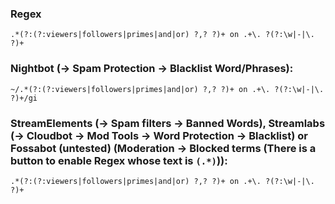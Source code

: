 ### Regex
`.*(?:(?:viewers|followers|primes|and|or) ?,? ?)+ on .+\. ?(?:\w|-|\. ?)+`

### Nightbot (-> Spam Protection -> Blacklist Word/Phrases):
`~/.*(?:(?:viewers|followers|primes|and|or) ?,? ?)+ on .+\. ?(?:\w|-|\. ?)+/gi`

### StreamElements (-> Spam filters -> Banned Words), Streamlabs (-> Cloudbot -> Mod Tools -> Word Protection -> Blacklist) or Fossabot (untested) (Moderation -> Blocked terms (There is a button to enable Regex whose text is `(.*)`)):
`.*(?:(?:viewers|followers|primes|and|or) ?,? ?)+ on .+\. ?(?:\w|-|\. ?)+`
